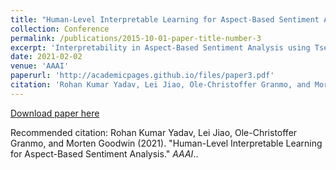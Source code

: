 ```yaml
---
title: "Human-Level Interpretable Learning for Aspect-Based Sentiment Analysis."
collection: Conference
permalink: /publications/2015-10-01-paper-title-number-3
excerpt: 'Interpretability in Aspect-Based Sentiment Analysis using Tsetlin Machine.'
date: 2021-02-02
venue: 'AAAI'
paperurl: 'http://academicpages.github.io/files/paper3.pdf'
citation: 'Rohan Kumar Yadav, Lei Jiao, Ole-Christoffer Granmo, and Morten Goodwin (2021). &quot;Human-Level Interpretable Learning for Aspect-Based Sentiment Analysis.&quot; <i>AAAI</i>.'
---
```


[Download paper here](NA)

Recommended citation: Rohan Kumar Yadav, Lei Jiao, Ole-Christoffer Granmo, and Morten Goodwin (2021). "Human-Level Interpretable Learning for Aspect-Based Sentiment Analysis." <i>AAAI</i>..

